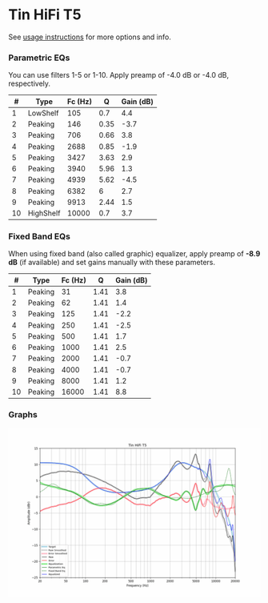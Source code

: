 # Tin HiFi T5
See [usage instructions](https://github.com/jaakkopasanen/AutoEq#usage) for more options and info.

### Parametric EQs
You can use filters 1-5 or 1-10. Apply preamp of -4.0 dB or -4.0 dB, respectively.

|   # | Type      |   Fc (Hz) |    Q |   Gain (dB) |
|-----|-----------|-----------|------|-------------|
|   1 | LowShelf  |       105 | 0.7  |         4.4 |
|   2 | Peaking   |       146 | 0.35 |        -3.7 |
|   3 | Peaking   |       706 | 0.66 |         3.8 |
|   4 | Peaking   |      2688 | 0.85 |        -1.9 |
|   5 | Peaking   |      3427 | 3.63 |         2.9 |
|   6 | Peaking   |      3940 | 5.96 |         1.3 |
|   7 | Peaking   |      4939 | 5.62 |        -4.5 |
|   8 | Peaking   |      6382 | 6    |         2.7 |
|   9 | Peaking   |      9913 | 2.44 |         1.5 |
|  10 | HighShelf |     10000 | 0.7  |         3.7 |

### Fixed Band EQs
When using fixed band (also called graphic) equalizer, apply preamp of **-8.9 dB** (if available) and set gains manually with these parameters.

|   # | Type    |   Fc (Hz) |    Q |   Gain (dB) |
|-----|---------|-----------|------|-------------|
|   1 | Peaking |        31 | 1.41 |         3.8 |
|   2 | Peaking |        62 | 1.41 |         1.4 |
|   3 | Peaking |       125 | 1.41 |        -2.2 |
|   4 | Peaking |       250 | 1.41 |        -2.5 |
|   5 | Peaking |       500 | 1.41 |         1.7 |
|   6 | Peaking |      1000 | 1.41 |         2.5 |
|   7 | Peaking |      2000 | 1.41 |        -0.7 |
|   8 | Peaking |      4000 | 1.41 |        -0.7 |
|   9 | Peaking |      8000 | 1.41 |         1.2 |
|  10 | Peaking |     16000 | 1.41 |         8.8 |

### Graphs
![](./Tin%20HiFi%20T5.png)

